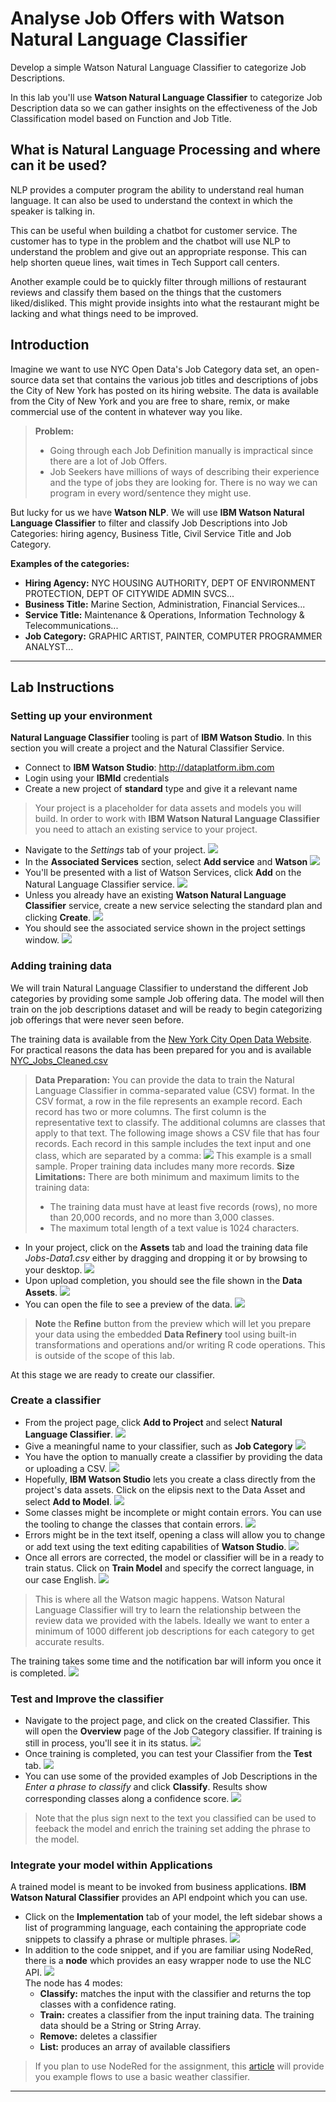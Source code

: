 # Analyse Job Offers with Watson Natural Language Classifier

Develop a simple Watson Natural Language Classifier to categorize Job Descriptions.

In this lab you'll use **Watson Natural Language Classifier** to categorize Job Description data so we can gather insights on the effectiveness of the Job Classification model based on Function and Job Title.

## What is Natural Language Processing and where can it be used?
NLP provides a computer program the ability to understand real human language. It can also be used to understand the context in which the speaker is talking in.

This can be useful when building a chatbot for customer service. The customer has to type in the problem and the chatbot will use NLP to understand the problem and give out an appropriate response. This can help shorten queue lines, wait times in Tech Support call centers.

Another example could be to quickly filter through millions of restaurant reviews and classify them based on the things that the customers liked/disliked. This might provide insights into what the restaurant might be lacking and what things need to be improved.

## Introduction
Imagine we want to use NYC Open Data's Job Category data set, an open-source data set that contains the various job titles and descriptions of jobs the City of New York has posted on its hiring website. The data is available from the City of New York and you are free to share, remix, or make commercial use of the content in whatever way you like.

> **Problem:**
> + Going through each Job Definition manually is impractical since there are a lot of Job Offers.
> + Job Seekers have millions of ways of describing their experience and the type of jobs they are looking for. There is no way we can program in every word/sentence they might use.

But lucky for us we have **Watson NLP**. We will use **IBM Watson Natural Language Classifier** to filter and classify Job Descriptions into Job Categories: hiring agency, Business Title, Civil Service Title and Job Category.

**Examples of the categories:**

+ **Hiring Agency:** NYC HOUSING AUTHORITY, DEPT OF ENVIRONMENT PROTECTION, DEPT OF CITYWIDE ADMIN SVCS...
+ **Business Title:** Marine Section, Administration, Financial Services...
+ **Service Title:** Maintenance & Operations, Information Technology & Telecommunications...
+ **Job Category:** GRAPHIC ARTIST, PAINTER, COMPUTER PROGRAMMER ANALYST...

---
## Lab Instructions

### Setting up your environment
**Natural Language Classifier** tooling is part of **IBM Watson Studio**. In this section you will create a project and the Natural Classifier Service.

+ Connect to **IBM Watson Studio**: <http://dataplatform.ibm.com>
+ Login using your **IBMId** credentials
+ Create a new project of **standard** type and give it a relevant name
> Your project is a placeholder for data assets and models you will build. In order to work with **IBM Watson Natural Language Classifier** you need to attach an existing service to your project.  

+ Navigate to the *Settings* tab of your project.
![](assets/markdown-img-paste-20190107120439426.png)
+ In the **Associated Services** section, select **Add service** and **Watson**
![](assets/markdown-img-paste-20190107120557224.png)
+ You'll be presented with a list of Watson Services, click **Add** on the Natural Language Classifier service.
![](assets/markdown-img-paste-20190107120709770.png)
+ Unless you already have an existing **Watson Natural Language Classifier** service, create a new service selecting the standard plan and clicking **Create**.
![](assets/markdown-img-paste-20190107120837467.png)
+ You should see the associated service shown in the project settings window.
![](assets/markdown-img-paste-20190107142813101.png)

### Adding training data

We will train Natural Language Classifier to understand the different Job categories by providing some sample Job offering data. The model will then train on the job descriptions dataset and will be ready to begin categorizing job offerings that were never seen before.  

The training data is available from the [New York City Open Data Website](https://data.cityofnewyork.us/City-Government/NYC-Jobs/kpav-sd4t). For practical reasons the data has been prepared for you and is available [NYC_Jobs_Cleaned.csv](data/NYC_Jobs_Cleaned.csv)


> **Data Preparation:** You can provide the data to train the Natural Language Classifier in comma-separated value (CSV) format.
In the CSV format, a row in the file represents an example record. Each record has two or more columns. The first column is the representative text to classify. The additional columns are classes that apply to that text. The following image shows a CSV file that has four records. Each record in this sample includes the text input and one class, which are separated by a comma:
![](assets/markdown-img-paste-20190107162655807.png)
This example is a small sample. Proper training data includes many more records.
> **Size Limitations:** There are both minimum and maximum limits to the training data:
> + The training data must have at least five records (rows), no more than 20,000 records, and no more than 3,000 classes.
> + The maximum total length of a text value is 1024 characters.

+ In your project, click on the **Assets** tab and load the training data file *Jobs-Data1.csv* either by dragging and dropping it or by browsing to your desktop.
![](assets/markdown-img-paste-20190107152255702.png)
+ Upon upload completion, you should see the file shown in the **Data Assets**.
![](assets/markdown-img-paste-20190107152339528.png)
+ You can open the file to see a preview of the data.
![](assets/markdown-img-paste-20190107151448541.png)
> **Note** the **Refine** button from the preview which will let you prepare your data using the embedded **Data Refinery** tool using built-in transformations and operations and/or writing R code operations. This is outside of the scope of this lab.  

At this stage we are ready to create our classifier.

### Create a classifier
+ From the project page, click **Add to Project** and select **Natural Language Classifier**.
![](assets/markdown-img-paste-20190107153202646.png)
+ Give a meaningful name to your classifier, such as **Job Category**
![](assets/markdown-img-paste-20190107153427203.png)
+ You have the option to manually create a classifier by providing the data or uploading a CSV.
![](assets/markdown-img-paste-20190107162916185.png)
+ Hopefully, **IBM Watson Studio** lets you create a class directly from the project's data assets. Click on the elipsis next to the Data Asset and select **Add to Model**.
![](assets/markdown-img-paste-2019010716304865.png)
+ Some classes might be incomplete or might contain errors. You can use the tooling to change the classes that contain errors.
![](assets/markdown-img-paste-20190107163734467.png)
+ Errors might be in the text itself, opening a class will allow you to change or add text using the text editing capabilities of **Watson Studio**.
![](assets/markdown-img-paste-20190107163903257.png)
+ Once all errors are corrected, the model or classifier will be in a ready to train status. Click on **Train Model** and specify the correct language, in our case English.
![](assets/markdown-img-paste-20190107164104318.png)

> This is where all the Watson magic happens. Watson Natural Language Classifier will try to learn the relationship between the review data we provided with the labels. Ideally we want to enter a minimum of 1000 different job descriptions for each category to get accurate results.

The training takes some time and the notification bar will inform you once it is completed.
![](assets/markdown-img-paste-20190107164156726.png)

### Test and Improve the classifier
+ Navigate to the project page, and click on the created Classifier. This will open the **Overview** page of the Job Category classifier. If training is still in process, you'll see it in its status.
![](assets/markdown-img-paste-20190107164501592.png)
+ Once training is completed, you can test your Classifier from the **Test** tab.
![](assets/markdown-img-paste-20190107182954903.png)
+ You can use some of the provided examples of Job Descriptions in the *Enter a phrase to classify* and click **Classify**. Results show corresponding classes along a confidence score.
![](assets/markdown-img-paste-20190107185319337.png)
> Note that the plus sign next to the text you classified can be used to feeback the model and enrich the training set adding the phrase to the model.

### Integrate your model within Applications
A trained model is meant to be invoked from business applications. **IBM Watson Natural Classifier** provides an API endpoint which you can use.
+ Click on the **Implementation** tab of your model, the left sidebar shows a list of programming language, each containing the appropriate code snippets to classify a phrase or multiple phrases.
![](assets/markdown-img-paste-20190107190550817.png)
+ In addition to the code snippet, and if you are familiar using NodeRed, there is a **node** which provides an  easy wrapper node to use the NLC API.
![](assets/markdown-img-paste-20190107191021482.png)  
The node has 4 modes:
    + **Classify:** matches the input with the classifier and returns the top classes with a confidence rating.
    + **Train:** creates a classifier from the input training data. The training data should be a String or String Array.
    + **Remove:** deletes a classifier
    + **List:** produces an array of available classifiers

> If you plan to use NodeRed for the assignment, this [article](https://github.com/watson-developer-cloud/node-red-labs/blob/master/basic_examples/natural_language_classifier/README.md) will provide you example flows to use a basic weather classifier.

---
